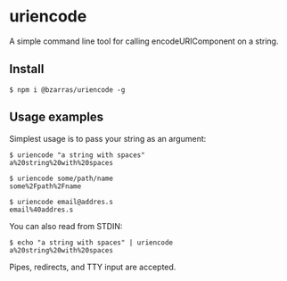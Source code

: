 # uriencode

A simple command line tool for calling encodeURIComponent on a string.

## Install
```
$ npm i @bzarras/uriencode -g
```

## Usage examples
Simplest usage is to pass your string as an argument:
```
$ uriencode "a string with spaces"
a%20string%20with%20spaces 

$ uriencode some/path/name
some%2Fpath%2Fname

$ uriencode email@addres.s
email%40addres.s
```
You can also read from STDIN:
```
$ echo "a string with spaces" | uriencode
a%20string%20with%20spaces
```
Pipes, redirects, and TTY input are accepted.
